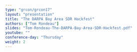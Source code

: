 ```yaml
---
type: "grcon/grcon17"
layout: "presentation"
title: "The DARPA Bay Area SDR Hackfest"
authors: ["Tom Rondeau"]
slides: "Tom-Rondeau-The-DARPA-Bay-Area-SDR-Hackfest.pdf"
youtube: ""
conference-day: "Thursday"
weight: 2
---
```

